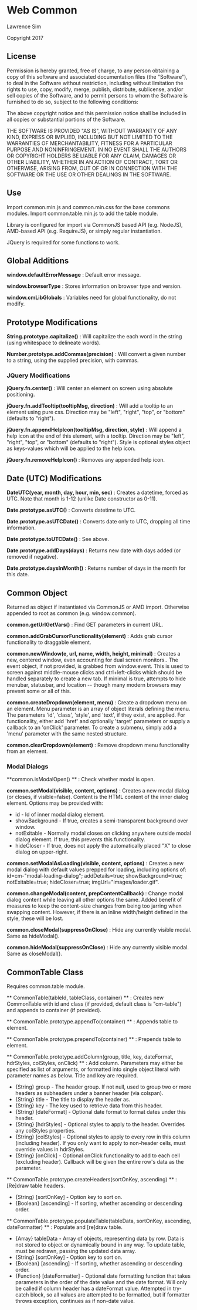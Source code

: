 # Web Common #

Lawrence Sim

Copyright 2017

## License ##

Permission is hereby granted, free of charge, to any person obtaining a copy of this software and associated documentation files (the "Software"), to deal in the Software without restriction, including without limitation the rights to use, copy, modify, merge, publish, distribute, sublicense, and/or sell copies of the Software, and to permit persons to whom the Software is furnished to do so, subject to the following conditions:

The above copyright notice and this permission notice shall be included in all copies or substantial portions of the Software.

THE SOFTWARE IS PROVIDED "AS IS", WITHOUT WARRANTY OF ANY KIND, EXPRESS OR IMPLIED, INCLUDING BUT NOT LIMITED TO THE WARRANTIES OF MERCHANTABILITY, FITNESS FOR A PARTICULAR PURPOSE AND NONINFRINGEMENT. IN NO EVENT SHALL THE AUTHORS OR COPYRIGHT HOLDERS BE LIABLE FOR ANY CLAIM, DAMAGES OR OTHER LIABILITY, WHETHER IN AN ACTION OF CONTRACT, TORT OR OTHERWISE, ARISING FROM, OUT OF OR IN CONNECTION WITH THE SOFTWARE OR THE USE OR OTHER DEALINGS IN THE SOFTWARE.

## Use ##

Import common.min.js and common.min.css for the base commons modules. Import common.table.min.js to add the table module.

Library is configured for import via CommonJS based API (e.g. NodeJS), AMD-based API (e.g. RequireJS), or simply regular instantiation.

JQuery is required for some functions to work.

## Global Additions ##

**window.defaultErrorMessage** : Default error message.

**window.browserType** : Stores information on browser type and version.

**window.cmLibGlobals** : Variables need for global functionality, do not modify.

## Prototype Modifications ##

**String.prototype.capitalize()** : Will capitalize the each word in the string (using whitespace to delineate words).

**Number.prototype.addCommas(precision)** : Will convert a given number to a string, using the supplied precision, with commas.

### JQuery Modifications ###

**jQuery.fn.center()** : Will center an element on screen using absolute positioning.

**jQuery.fn.addTooltip(tooltipMsg, direction)** : Will add a tooltip to an element using pure css. Direction may be "left", "right", "top", or "bottom" (defaults to "right").

**jQuery.fn.appendHelpIcon(tooltipMsg, direction, style)** : Will append a help icon at the end of this element, with a tooltip. Direction may be "left", "right", "top", or "bottom" (defaults to "right"). Style is optional styles object as keys-values which will be applied to the help icon.

**jQuery.fn.removeHelpIcon()** : Removes any appended help icon.

## Date (UTC) Modifications ##

**DateUTC(year, month, day, hour, min, sec)** : Creates a datetime, forced as UTC. Note that month is 1-12 (unlike Date constructor as 0-11).

**Date.prototype.asUTC()** : Converts datetime to UTC.

**Date.prototype.asUTCDate()** : Converts date only to UTC, dropping all time information.

**Date.prototype.toUTCDate()** : See above.

**Date.prototype.addDays(days)** : Returns new date with days added (or removed if negative).

**Date.prototype.daysInMonth()** : Returns number of days in the month for this date.

## Common Object ##

Returned as object if instantiated via CommonJS or AMD import. Otherwise appended to root as common (e.g. window.common).

**common.getUrlGetVars()** : Find GET parameters in current URL.

**common.addGrabCursorFunctionality(element)** : Adds grab cursor functionality to draggable element.

**common.newWindow(e, url, name, width, height, minimal)** : Creates a new, centered window, even accounting for dual screen monitors.. The event object, if not provided, is grabbed from window.event. This is used to screen against middle-mouse clicks and ctrl+left-clicks which should be handled separately to create a new tab. If minimal is true, attempts to hide menubar, statusbar, and location -- though many modern browsers may prevent some or all of this.

**common.createDropdown(element, menu)** : Create a dropdown menu on an element. Menu parameter is an array of object literals defining the menu. The parameters 'id', 'class', 'style', and 'text', if they exist, are applied. For functionality, either add 'href' and optionally 'target' parameters or supply a callback to an 'onClick' parameter. To create a submenu, simply add a 'menu' parameter with the same nested structure.

**common.clearDropdown(element)** : Remove dropdown menu functionality from an element.

### Modal Dialogs ###

**common.isModalOpen() ** : Check whether modal is open.

**common.setModal(visible, content, options)** : Creates a new modal dialog (or closes, if visible=false). Content is the HTML content of the inner dialog element. Options may be provided with:

* id - Id of inner modal dialog element.
* showBackground - If true, creates a semi-transparent background over window.
* notExitable - Normally modal closes on clicking anywhere outside modal dialog element. If true, this prevents this functionality.
* hideCloser - If true, does not apply the automatically placed "X" to close dialog on upper-right.

**common.setModalAsLoading(visible, content, options)** : Creates a new modal dialog with default values prepped for loading, including options of: id=cm-"modal-loading-dialog"; addDetails=true; showBackground=true; notExitable=true; hideCloser=true; imgUrl="images/loader.gif".

**common.changeModal(content, prepContentCallback)** :  Change modal dialog content while leaving all other options the same. Added benefit of measures to keep the content-size changes from being too jarring when swapping content. However, if there is an inline width/height defined in the style, these will be lost.

**common.closeModal(suppressOnClose)** : Hide any currently visible modal. Same as hideModal().

**common.hideModal(suppressOnClose)** : Hide any currently visible modal. Same as closeModal().


## CommonTable Class ##

Requires common.table module.

** CommonTable(tableId, tableClass, container) ** : Creates new CommonTable with id and class (if provided, default class is "cm-table") and appends to container (if provided).

** CommonTable.prototype.appendTo(container) ** : Appends table to element.

** CommonTable.prototype.prependTo(container) ** : Prepends table to element.

** CommonTable.prototype.addColumn(group, title, key, dateFormat, hdrStyles, colStyles, onClick) ** : Add column. Parameters may either be specified as list of arguments, or formatted into single object literal with parameter names as below. Title and key are required.

* {String} group - The header group. If not null, used to group two or more headers as subheaders under a banner header (via colspan).
* {String} title - The title to display the header as.
* {String} key - The key used to retrieve data from this header.
* {String} [dateFormat] - Optional date format to format dates under this header.
* {String} [hdrStyles] - Optional styles to apply to the header. Overrides any colStyles properties.
* {String} [colStyles] - Optional styles to apply to every row in this column (including header). If you only want to apply to non-header cells, must override values in hdrStyles.
* {String} [onClick] - Optional onClick functionality to add to each cell (excluding header). Callback will be given the entire row's data as the parameter.

** CommonTable.prototype.createHeaders(sortOnKey, ascending) ** : [Re]draw table headers.

* {String} [sortOnKey] - Option key to sort on.
* {Boolean} [ascending] - If sorting, whether ascending or descending order.

** CommonTable.prototype.populateTable(tableData, sortOnKey, ascending, dateFormatter) ** : Populate and [re]draw table.

* {Array} tableData - Array of objects, representing data by row. Data is not stored to object or dynamically bound in any way. To update table, must be redrawn, passing the updated data array.
* {String} [sortOnKey] - Option key to sort on.
* {Boolean} [ascending] - If sorting, whether ascending or descending order.
* {Function} [dateFormatter] - Optional date formatting function that takes parameters in the order of the date value and the date format. Will only be called if column header has a dateFormat value. Attempted in try-catch block, so all values are attempted to be formatted, but if formatter throws exception, continues as if non-date value.